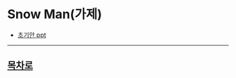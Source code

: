 Snow Man(가제)
=======================
* [초기안 ppt](https://github.com/isp829/2021HAEDAL_IDEATON_SSS/blob/master/0502%20%EC%88%98%EC%A0%95.pptx
)





------------------------------------  
[목차로](https://github.com/isp829/2021HAEDAL_IDEATON_SSS/blob/master/README.md)  
-----------------------------
    
